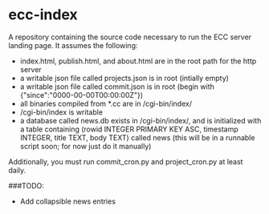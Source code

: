ecc-index
=========

A repository containing the source code necessary to run the ECC server landing page. It assumes the following:
 - index.html, publish.html, and about.html are in the root path for the http server
 - a writable json file called projects.json is in root (intially empty)
 - a writable json file called commit.json is in root (begin with {"since":"0000-00-00T00:00:00Z"})
 - all binaries compiled from *.cc are in /cgi-bin/index/
 - /cgi-bin/index is writable
 - a database called news.db exists in /cgi-bin/index/, and is initialized with a table containing (rowid INTEGER PRIMARY KEY ASC, timestamp INTEGER, title TEXT, body TEXT) called news (this will be in a runnable script soon; for now just do it manually)

Additionally, you must run commit_cron.py and project_cron.py at least daily.

###TODO:
 - Add collapsible news entries
